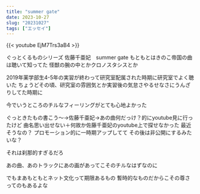 ```yaml
---
title: "summer gate"
date: 2023-10-27
slug: "20231027"
tags: ["エッセイ"]
---
```


{{< youtube EjM7Trs3aB4 >}}

ぐっとくるものシリーズ
佐藤千亜妃　summer gate
もともとはきのこ帝国の曲は聴いて知ってた
怪獣の腕の中とかクロノスタシスとか

2019年薬学部生4-5年の実習が終わって研究室配属された時期に研究室でよく聴いた
ちょうどその頃、研究室の雰囲気とか実習後の気怠さやるせなさにうんざりしてた時期に

今でいうところのチルなフィーリングがとても心地よかった

ぐっときたもの書こう〜→佐藤千亜妃→あの曲何だっけ？的にyoutube見に行ったけど
曲名思い出せない＋何故か佐藤千亜妃のyoutube上で探せなかった
最近そうなの？
プロモーション的に一時期アップしてて
その後は非公開にするみたいな？

それは刹那的すぎるだろ

あの曲、あのトラックにあの画があってこそのチルなはずなのに

でもまあもともとネット文化って期限あるもの
暫時的なものだからこその尊さってのもあるよな